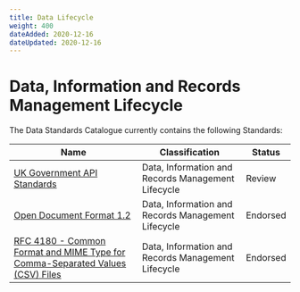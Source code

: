 ```yaml
---
title: Data Lifecycle
weight: 400
dateAdded: 2020-12-16
dateUpdated: 2020-12-16
---
```


# Data, Information and Records Management Lifecycle

The Data Standards Catalogue currently contains the following Standards:

| Name | Classification | Status |
| --- | --- | --- |
| [UK Government API Standards](apistandardsv3/) | Data, Information and Records Management Lifecycle | Review |
| [Open Document Format 1.2](odf12/) | Data, Information and Records Management Lifecycle | Endorsed |
| [RFC 4180 - Common Format and MIME Type for Comma-Separated Values (CSV) Files](rfc4180/) | Data, Information and Records Management Lifecycle | Endorsed |